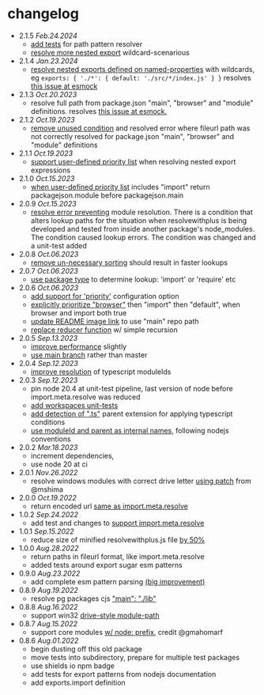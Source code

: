 # changelog

 * 2.1.5 _Feb.24.2024_
   * [add tests](https://github.com/iambumblehead/resolvewithplus/pull/66) for path pattern resolver
   * [resolve more nested export](https://github.com/iambumblehead/resolvewithplus/pull/66) wildcard-scenarious
 * 2.1.4 _Jan.23.2024_
   * [resolve nested exports defined on named-properties](https://github.com/iambumblehead/resolvewithplus/pull/65) with wildcards, eg `exports: { './*': { default: './src/*/index.js' } }` resolves [this issue at esmock](https://github.com/iambumblehead/esmock/issues/289)
 * 2.1.3 _Oct.20.2023_
   * resolve full path from package.json "main", "browser" and "module" definitions. resolves [this issue at esmock.](https://github.com/iambumblehead/esmock/issues/260)
 * 2.1.2 _Oct.19.2023_
   * [remove unused condition](https://github.com/iambumblehead/resolvewithplus/pull/63) and resolved error where fileurl path was not correctly resolved for package.json "main", "browser" and "module" definitions
 * 2.1.1 _Oct.19.2023_
   * [support user-defined priority list](https://github.com/iambumblehead/resolvewithplus/pull/62) when resolving nested export expressions
 * 2.1.0 _Oct.15.2023_
   * [when user-defined priority list](https://github.com/iambumblehead/resolvewithplus/pull/61) includes "import" return packagejson.module before packagejson.main
 * 2.0.9 _Oct.15.2023_
   * [resolve error preventing](https://github.com/iambumblehead/resolvewithplus/pull/60) module resolution. There is a condition that alters lookup paths for the situation when resolvewithplus is being developed and tested from inside another package's node_modules. The condition caused lookup errors. The condition was changed and a unit-test added
 * 2.0.8 _Oct.06.2023_
   * [remove un-necessary sorting](https://github.com/iambumblehead/resolvewithplus/pull/59) should result in faster lookups
 * 2.0.7 _Oct.06.2023_
   * [use package type](https://github.com/iambumblehead/resolvewithplus/pull/55) to determine lookup: 'import' or 'require' etc
 * 2.0.6 _Oct.06.2023_
   * [add support for 'priority'](https://github.com/iambumblehead/resolvewithplus/pull/54) configuration option
   * [explicitly prioritize "browser"](https://github.com/iambumblehead/resolvewithplus/pull/54) then "import" then "default", when browser and import both true
   * [update README image link](https://github.com/iambumblehead/resolvewithplus/pull/52) to use "main" repo path
   * [replace reducer function](https://github.com/iambumblehead/resolvewithplus/pull/53) w/ simple recursion
 * 2.0.5 _Sep.13.2023_
   * [improve performance](https://github.com/iambumblehead/resolvewithplus/pull/49) slightly
   * [use main branch](https://github.com/iambumblehead/resolvewithplus/pull/50) rather than master
 * 2.0.4 _Sep.12.2023_
   * [improve resolution](https://github.com/iambumblehead/resolvewithplus/pull/48) of typescript moduleIds
 * 2.0.3 _Sep.12.2023_
   * pin node 20.4 at unit-test pipeline, last version of node before import.meta.resolve was reduced
   * [add workspaces unit-tests](https://github.com/iambumblehead/resolvewithplus/pull/46)
   * [add detection of ".ts"](https://github.com/iambumblehead/resolvewithplus/pull/47) parent extension for applying typescript conditions
   * [use moduleId and parent as internal names,](https://github.com/iambumblehead/resolvewithplus/pull/48) following nodejs conventions
 * 2.0.2 _Mar.18.2023_
   * increment dependencies,
   * use node 20 at ci
 * 2.0.1 _Nov.26.2022_
   * resolve windows modules with correct drive letter [using patch](https://github.com/iambumblehead/resolvewithplus/pull/42) from @mshima
 * 2.0.0 _Oct.19.2022_
   * return encoded url [same as import.meta.resolve](https://github.com/iambumblehead/resolvewithplus/pull/40) 
 * 1.0.2 _Sep.24.2022_
   * add test and changes to [support import.meta.resolve](https://github.com/iambumblehead/resolvewithplus/pull/39)
 * 1.0.1 _Sep.15.2022_
   * reduce size of minified resolvewithplus.js file [by 50%](https://github.com/iambumblehead/resolvewithplus/pull/38)
 * 1.0.0 _Aug.28.2022_
   * return paths in fileurl format, like import.meta.resolve
   * added tests around export sugar esm patterns
 * 0.9.0 _Aug.23.2022_
   * add complete esm pattern parsing [(big improvement)](https://github.com/iambumblehead/resolvewithplus/pull/26)
 * 0.8.9 _Aug.19.2022_
   * resolve pg packages cjs ["main": "./lib"](https://github.com/iambumblehead/resolvewithplus/pull/32)
 * 0.8.8 _Aug.16.2022_
   * support win32 [drive-style module-path](https://github.com/iambumblehead/resolvewithplus/pull/31)
 * 0.8.7 _Aug.15.2022_
   * support core modules [w/ node: prefix](https://github.com/iambumblehead/resolvewithplus/pull/27), credit @gmahomarf
 * 0.8.6 _Aug.01.2022_
   * begin dusting off this old package
   * move tests into subdirectory, prepare for multiple test packages
   * use shields io npm badge
   * add tests for export patterns from nodejs documentation
   * add exports.import definition

